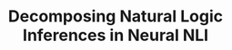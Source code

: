 ---
image: 'decomposing_nli.png'
title: Decomposing Natural Logic Inferences in Neural NLI 
blurb: A probing study on how intermediate features in natural logic are captured in Neural NLI models. 
authors: Julia Rozanova, Deborah Ferreira, Mokanarangan Thayaparan, Marco Valentino, Andre Freitas
venue: 
url: https://arxiv.org/abs/2112.08289
--- 